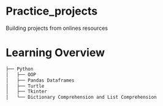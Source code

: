 # Practice_projects
Building projects from onlines resources

# Learning Overview
```bash
├── Python
│   ├── OOP
│   ├── Pandas Dataframes
│   ├── Turtle
│   ├── Tkinter
│   └── Dictionary Comprehension and List Comprehension
````
